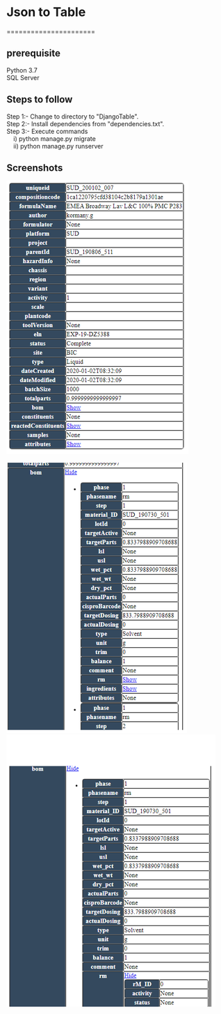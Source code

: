 # Json to Table #
======================

## prerequisite ##
Python 3.7<br>
SQL Server<br>

## Steps to follow ##
Step 1:- Change to directory to "DjangoTable".<br>
Step 2:- Install dependencies from "dependencies.txt".<br>
Step 3:- Execute commands<br>
&nbsp;&nbsp;&nbsp;&nbsp;i) python manage.py migrate<br>
&nbsp;&nbsp;&nbsp;&nbsp;ii) python manage.py runserver
  
## Screenshots ##
![Alt text](/DjangoTable/static/screenshots/table.png?raw=true "Table Screenshot 1")<br>  
![Alt text](/DjangoTable/static/screenshots/table1.png?raw=true "Table Screenshot 2")<br>
![Alt text](/DjangoTable/static/screenshots/table2.png?raw=true "Table Screenshot 3")
